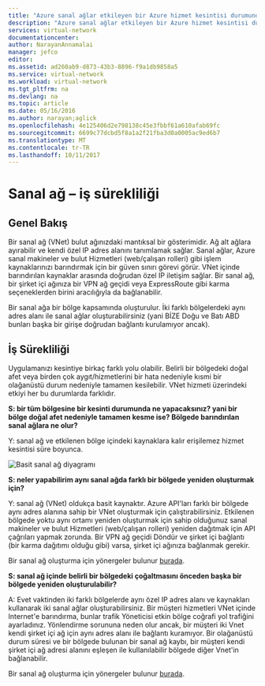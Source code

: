 ```yaml
---
title: "Azure sanal ağlar etkileyen bir Azure hizmet kesintisi durumunda yapmanız gerekenler | Microsoft Docs"
description: "Azure sanal ağlar etkileyen bir Azure hizmet kesintisi durumunda yapmanız gerekenler hakkında bilgi edinin."
services: virtual-network
documentationcenter: 
author: NarayanAnnamalai
manager: jefco
editor: 
ms.assetid: ad260ab9-d873-43b3-8896-f9a1db9858a5
ms.service: virtual-network
ms.workload: virtual-network
ms.tgt_pltfrm: na
ms.devlang: na
ms.topic: article
ms.date: 05/16/2016
ms.author: narayan;aglick
ms.openlocfilehash: 4e125406d2e798138c45e3fbbf61a610afab69fc
ms.sourcegitcommit: 6699c77dcbd5f8a1a2f21fba3d0a0005ac9ed6b7
ms.translationtype: MT
ms.contentlocale: tr-TR
ms.lasthandoff: 10/11/2017
---
```

# <a name="virtual-network--business-continuity"></a>Sanal ağ – iş sürekliliği
## <a name="overview"></a>Genel Bakış
Bir sanal ağ (VNet) bulut ağınızdaki mantıksal bir gösterimidir. Ağ alt ağlara ayırabilir ve kendi özel IP adres alanını tanımlamak sağlar. Sanal ağlar, Azure sanal makineler ve bulut Hizmetleri (web/çalışan rolleri) gibi işlem kaynaklarınızı barındırmak için bir güven sınırı görevi görür. VNet içinde barındırılan kaynaklar arasında doğrudan özel IP iletişim sağlar. Bir sanal ağ, bir şirket içi ağınıza bir VPN ağ geçidi veya ExpressRoute gibi karma seçeneklerden birini aracılığıyla da bağlanabilir.

Bir sanal ağa bir bölge kapsamında oluşturulur. İki farklı bölgelerdeki aynı adres alanı ile sanal ağlar oluşturabilirsiniz (yani BİZE Doğu ve Batı ABD bunları başka bir girişe doğrudan bağlantı kurulamıyor ancak). 

## <a name="business-continuity"></a>İş Sürekliliği
Uygulamanızı kesintiye birkaç farklı yolu olabilir. Belirli bir bölgedeki doğal afet veya birden çok aygıt/hizmetlerini bir hata nedeniyle kısmi bir olağanüstü durum nedeniyle tamamen kesilebilir. VNet hizmeti üzerindeki etkiyi her bu durumlarda farklıdır.

**S: bir tüm bölgesine bir kesinti durumunda ne yapacaksınız? yani bir bölge doğal afet nedeniyle tamamen kesme ise? Bölgede barındırılan sanal ağlara ne olur?**

Y: sanal ağ ve etkilenen bölge içindeki kaynaklara kalır erişilemez hizmet kesintisi süre boyunca.

![Basit sanal ağ diyagramı](./media/virtual-network-disaster-recovery-guidance/vnet.png)

**S: neler yapabilirim aynı sanal ağda farklı bir bölgede yeniden oluşturmak için?**

Y: sanal ağ (VNet) oldukça basit kaynaktır. Azure API'ları farklı bir bölgede aynı adres alanına sahip bir VNet oluşturmak için çalıştırabilirsiniz. Etkilenen bölgede yoktu aynı ortamı yeniden oluşturmak için sahip olduğunuz sanal makineler ve bulut Hizmetleri (web/çalışan rolleri) yeniden dağıtmak için API çağrıları yapmak zorunda. Bir VPN ağ geçidi Döndür ve şirket içi bağlantı (bir karma dağıtımı olduğu gibi) varsa, şirket içi ağınıza bağlanmak gerekir.

Bir sanal ağ oluşturma için yönergeler bulunur [burada](virtual-networks-create-vnet-arm-pportal.md). 

**S: sanal ağ içinde belirli bir bölgedeki çoğaltmasını önceden başka bir bölgede yeniden oluşturulabilir?**

A: Evet vaktinden iki farklı bölgelerde aynı özel IP adres alanı ve kaynakları kullanarak iki sanal ağlar oluşturabilirsiniz. Bir müşteri hizmetleri VNet içinde Internet'e barındırma, bunlar trafik Yöneticisi etkin bölge coğrafi yol trafiğini ayarladınız. Yönlendirme sorununa neden olur ancak, bir müşteri iki Vnet kendi şirket içi ağ için aynı adres alanı ile bağlantı kuramıyor. Bir olağanüstü durum süresi ve bir bölgede bulunan bir sanal ağ kaybı, bir müşteri kendi şirket içi ağ adresi alanını eşleşen ile kullanılabilir bölgede diğer Vnet'in bağlanabilir.

Bir sanal ağ oluşturma için yönergeler bulunur [burada](virtual-networks-create-vnet-arm-pportal.md).

